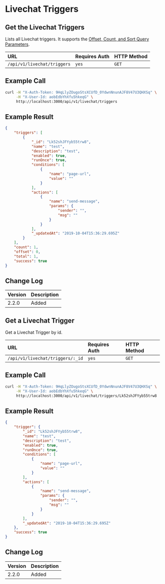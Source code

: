 # Livechat Triggers

## Get the Livechat Triggers

Lists all Livechat triggers. It supports the [Offset, Count, and Sort Query Parameters](../../offset-and-count-and-sort-info/).

| URL                                  | Requires Auth | HTTP Method |
| :----------------------------------- | :------------ | :---------- |
| `/api/v1/livechat/triggers`          | `yes`         | `GET`       |

## Example Call

```bash
curl -H "X-Auth-Token: 9HqLlyZOugoStsXCUfD_0YdwnNnunAJF8V47U3QHXSq" \
     -H "X-User-Id: aobEdbYhXfu5hkeqG" \
     http://localhost:3000/api/v1/livechat/triggers
```


## Example Result

```json
{
    "triggers": [
        {
            "_id": "Lk52shJFYyb55trw8",
            "name": "test",
            "description": "test",
            "enabled": true,
            "runOnce": true,
            "conditions": [
                {
                    "name": "page-url",
                    "value": ""
                }
            ],
            "actions": [
                {
                    "name": "send-message",
                    "params": {
                        "sender": "",
                        "msg": ""
                    }
                }
            ],
            "_updatedAt": "2019-10-04T15:36:29.695Z"
        }
    ],
    "count": 1,
    "offset": 0,
    "total": 1,
    "success": true
}
```

## Change Log

| Version | Description |
| :------ | :---------- |
| 2.2.0   | Added       |

## Get a Livechat Trigger 

Get a Livechat Trigger by id.

| URL                                  | Requires Auth | HTTP Method |
| :----------------------------------- | :------------ | :---------- |
| `/api/v1/livechat/triggers/:_id`          | `yes`         | `GET`       |

## Example Call

```bash
curl -H "X-Auth-Token: 9HqLlyZOugoStsXCUfD_0YdwnNnunAJF8V47U3QHXSq" \
     -H "X-User-Id: aobEdbYhXfu5hkeqG" \
     http://localhost:3000/api/v1/livechat/triggers/Lk52shJFYyb55trw8
```


## Example Result

```json
{
    "trigger": {
        "_id": "Lk52shJFYyb55trw8",
        "name": "test",
        "description": "test",
        "enabled": true,
        "runOnce": true,
        "conditions": [
            {
                "name": "page-url",
                "value": ""
            }
        ],
        "actions": [
            {
                "name": "send-message",
                "params": {
                    "sender": "",
                    "msg": ""
                }
            }
        ],
        "_updatedAt": "2019-10-04T15:36:29.695Z"
    },
    "success": true
}
```

## Change Log

| Version | Description |
| :------ | :---------- |
| 2.2.0   | Added       |